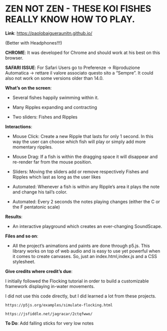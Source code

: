 # ZEN NOT ZEN - THESE KOI FISHES REALLY KNOW HOW TO PLAY. 

**Link**: https://paolobaigueraunitn.github.io/

(Better with Headphones!!!)

**CHROME**: It was developed for Chrome and should work at his best on this browser.

**SAFARI ISSUE**: For Safari Users go to Preferenze -> Riproduzione Automatica -> rettare il valore associato questo sito a “Sempre”. It could also not work on some versions older than 14.0.

**What’s on the screen**: 

- Several fishes happily swimming within it. 

- Many Ripples expanding and contracting

- Two sliders: Fishes and Ripples

**Interactions**:

- Mouse Click: Create a new Ripple that lasts for only 1 second. In this way the user can choose which fish will play or simply add more momentary ripples.

- Mouse Drag: If a fish is within the dragging space it will disappear and re-render far from the mouse position.

- Sliders: Moving the sliders add or remove respectively Fishes and Ripples which last as long as the user likes

- Automated: Whenever a fish is within any Ripple’s area it plays the note and change his tail’s color. 

- Automated: Every 2 seconds the notes playing changes (either the C or the F pentatonic scale)

**Results**:

- An interactive playground which creates an ever-changing 
	SoundScape. 

		
**Files and so on**:

- All the project’s animations and paints are done through p5.js. This library works on top of web audio and is easy to use yet powerful when it comes to create canvases.
	So, just an index.html,index.js and a CSS stylesheet.

**Give credits where credit’s due**:

I initially followed the Flocking tutorial in order to 	build a customizable framework displaying in-water movements. 

I did not use this code directly, but I did learned a 	lot from these projects.

	https://p5js.org/examples/simulate-flocking.html
	
	https://jsfiddle.net/jagracar/2ctqfwwo/

**To Do**:
	Add falling sticks for very low notes